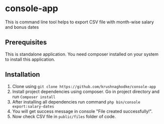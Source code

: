 console-app
=============

This is command line tool helps to export CSV file with month-wise salary and bonus dates

Prerequisites
-------------
This is standalone application. You need composer installed on your system to install this application.

Installation
------------

1. Clone using ```git clone https://github.com/krushnaghodke/console-app``` 
2. Install project dependencies using composer. Go in project directory and run ```Composer install```
3. After installing all dependencies run command ```php bin/console export:salary-dates```
4. You will get success message in console "File created successfully!".
5. Now check CSV file in ```public/files``` folder of code.